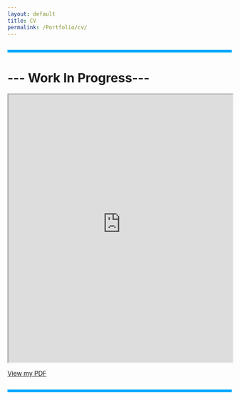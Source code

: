 ```yaml
---
layout: default
title: CV
permalink: /Portfolio/cv/
---
```



<hr style="all: unset; display: block; height: 6px; background-color: #00aaff; margin: 2em 0;">

# --- Work In Progress---

<iframe src="https://raw.githubusercontent.com/AONIEX/Portfolio/main/Assets/CV.pdf" width="100%" height="600px">
  This browser does not support PDFs. Please download the PDF to view it:
  <a href="https://raw.githubusercontent.com/AONIEX/Portfolio/main/Assets/CV.pdf">Download PDF</a>.
</iframe>


[View my PDF](Assets/CV.pdf)



<hr style="all: unset; display: block; height: 6px; background-color: #00aaff; margin: 2em 0;">
